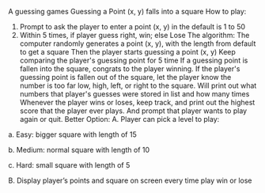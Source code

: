 A guessing games
Guessing a Point (x, y) falls into a square
How to play:

1. Prompt to ask the player to enter a point (x, y) in the default is 1 to 50
2. Within 5 times, if player guess right, win; else Lose
   The algorithm:
   The computer randomly generates a point (x, y), with the length from default to get a square
   Then the player starts guessing a point (x, y)
   Keep comparing the player's guessing point for 5 time
   If a guessing point is fallen into the square, congrats to the player winning.
   If the player's guessing point is fallen out of the square,
   let the player know the number is too far low, high, left, or right to the square.
   Will print out what numbers that player's guesses were stored in list and how many times
   Whenever the player wins or loses, keep track, and print out the highest score that the player ever plays.
   And prompt that player wants to play again or quit.
   Better Option:
   A. Player can pick a level to play:

a. Easy: bigger square with length of 15

b. Medium: normal square with length of 10

c. Hard: small square with length of 5

B. Display player’s points and square on screen every time play win or lose

